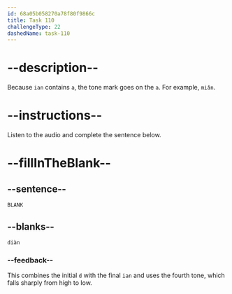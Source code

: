 ```yaml
---
id: 68a05b058270a78f80f9866c
title: Task 110
challengeType: 22
dashedName: task-110
---
```


<!-- (Audio) A: diàn -->

# --description--

Because `ian` contains `a`, the tone mark goes on the `a`. For example, `miǎn`.

# --instructions--

Listen to the audio and complete the sentence below.

# --fillInTheBlank--

## --sentence--

`BLANK`

## --blanks--

`diàn`

### --feedback--

This combines the initial `d` with the final `ian` and uses the fourth tone, which falls sharply from high to low.
